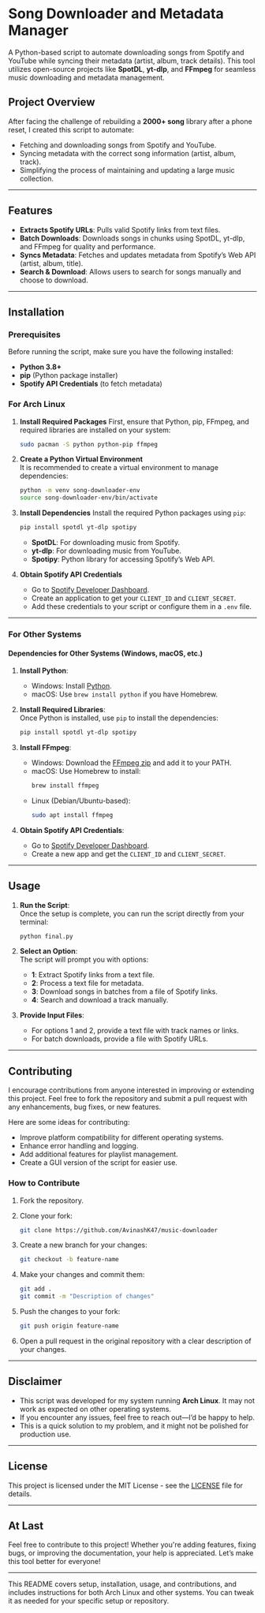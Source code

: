 # Song Downloader and Metadata Manager

A Python-based script to automate downloading songs from Spotify and YouTube while syncing their metadata (artist, album, track details). This tool utilizes open-source projects like **SpotDL**, **yt-dlp**, and **FFmpeg** for seamless music downloading and metadata management.

## **Project Overview**

After facing the challenge of rebuilding a **2000+ song** library after a phone reset, I created this script to automate:
- Fetching and downloading songs from Spotify and YouTube.
- Syncing metadata with the correct song information (artist, album, track).
- Simplifying the process of maintaining and updating a large music collection.

---

## **Features**

- **Extracts Spotify URLs**: Pulls valid Spotify links from text files.
- **Batch Downloads**: Downloads songs in chunks using SpotDL, yt-dlp, and FFmpeg for quality and performance.
- **Syncs Metadata**: Fetches and updates metadata from Spotify’s Web API (artist, album, title).
- **Search & Download**: Allows users to search for songs manually and choose to download.

---

## **Installation**

### **Prerequisites**

Before running the script, make sure you have the following installed:

- **Python 3.8+**
- **pip** (Python package installer)
- **Spotify API Credentials** (to fetch metadata)

### **For Arch Linux**

1. **Install Required Packages**
   First, ensure that Python, pip, FFmpeg, and required libraries are installed on your system:
   
   ```bash
   sudo pacman -S python python-pip ffmpeg
   ```

2. **Create a Python Virtual Environment**  
   It is recommended to create a virtual environment to manage dependencies:

   ```bash
   python -m venv song-downloader-env
   source song-downloader-env/bin/activate
   ```

3. **Install Dependencies**
   Install the required Python packages using `pip`:

   ```bash
   pip install spotdl yt-dlp spotipy
   ```

   - **SpotDL**: For downloading music from Spotify.
   - **yt-dlp**: For downloading music from YouTube.
   - **Spotipy**: Python library for accessing Spotify’s Web API.

4. **Obtain Spotify API Credentials**  
   - Go to [Spotify Developer Dashboard](https://developer.spotify.com/dashboard/applications).
   - Create an application to get your `CLIENT_ID` and `CLIENT_SECRET`.
   - Add these credentials to your script or configure them in a `.env` file.

---

### **For Other Systems**

#### **Dependencies for Other Systems (Windows, macOS, etc.)**
1. **Install Python**:
   - Windows: Install [Python](https://www.python.org/downloads/).
   - macOS: Use `brew install python` if you have Homebrew.
   
2. **Install Required Libraries**:  
   Once Python is installed, use `pip` to install the dependencies:
   
   ```bash
   pip install spotdl yt-dlp spotipy
   ```

3. **Install FFmpeg**:
   - Windows: Download the [FFmpeg zip](https://ffmpeg.org/download.html) and add it to your PATH.
   - macOS: Use Homebrew to install:  
     ```bash
     brew install ffmpeg
     ```
   - Linux (Debian/Ubuntu-based):  
     ```bash
     sudo apt install ffmpeg
     ```

4. **Obtain Spotify API Credentials**:  
   - Go to [Spotify Developer Dashboard](https://developer.spotify.com/dashboard/applications).
   - Create a new app and get the `CLIENT_ID` and `CLIENT_SECRET`.

---

## **Usage**

1. **Run the Script**:  
   Once the setup is complete, you can run the script directly from your terminal:

   ```bash
   python final.py
   ```

2. **Select an Option**:  
   The script will prompt you with options:
   - **1**: Extract Spotify links from a text file.
   - **2**: Process a text file for metadata.
   - **3**: Download songs in batches from a file of Spotify links.
   - **4**: Search and download a track manually.

3. **Provide Input Files**:  
   - For options 1 and 2, provide a text file with track names or links.
   - For batch downloads, provide a file with Spotify URLs.

---

## **Contributing**

I encourage contributions from anyone interested in improving or extending this project. Feel free to fork the repository and submit a pull request with any enhancements, bug fixes, or new features.

Here are some ideas for contributing:
- Improve platform compatibility for different operating systems.
- Enhance error handling and logging.
- Add additional features for playlist management.
- Create a GUI version of the script for easier use.

### **How to Contribute**

1. Fork the repository.
2. Clone your fork:
   
   ```bash
   git clone https://github.com/AvinashK47/music-downloader
   ```

3. Create a new branch for your changes:

   ```bash
   git checkout -b feature-name
   ```

4. Make your changes and commit them:

   ```bash
   git add .
   git commit -m "Description of changes"
   ```

5. Push the changes to your fork:

   ```bash
   git push origin feature-name
   ```

6. Open a pull request in the original repository with a clear description of your changes.

---

## **Disclaimer**

- This script was developed for my system running **Arch Linux**. It may not work as expected on other operating systems.  
- If you encounter any issues, feel free to reach out—I’d be happy to help.  
- This is a quick solution to my problem, and it might not be polished for production use.  

---

## **License**

This project is licensed under the MIT License - see the [LICENSE](LICENSE) file for details.

---

## **At Last**

Feel free to contribute to this project! Whether you're adding features, fixing bugs, or improving the documentation, your help is appreciated. Let’s make this tool better for everyone!

---

This README covers setup, installation, usage, and contributions, and includes instructions for both Arch Linux and other systems. You can tweak it as needed for your specific setup or repository.
